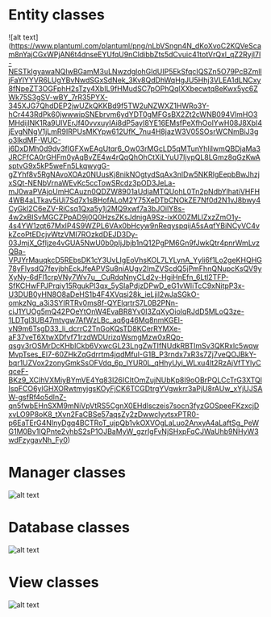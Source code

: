 # Entity classes
![alt text]
(https://www.plantuml.com/plantuml/png/nLbVSngn4N_dKoXvoC2KQVeScam8nYajCGxWPjAN6t4dnseEYUfqU9nCldibbZts5dCvuic41totVrQxl_qZ2Ryjl7I-NESTkIgyawaNQIwBGamM3uLNwzdglohGldUIP5EkSfqcIQSZn5O79PcBZmlljFaYlYYVR6LUgYBvNwdSGxSdNek_3Kv8QdDhWqHgJU5Hhj3VLEA1dLNCxy8fNpeZT3OGFphH2sTzy4XbIL9fHMudSC7pOPhQqlXXbecwtq8eKwx5yc6ZWk75S3gSV-wBY_7rR35PYX-345XJG7QhdDEP2jwUZkQKKBd9f5TW2uNZWXZ1HWRo3Y-hCr443RdPk60jwwwipSNEbrvm6ydYDT0gMFGsBX2Zt2cWNB094VlmHO3MHdijlNK1Ra9UIVErJf40vvxuyIAi8dP5ayI8YE16EMsfPeXfhOolYwH08J8XbI4jEvgNNgV1jLmR9IRPUsMKYpw612UfK_7nu4H8jazW3V05SOsrWCNmBiJ3go3IkdMF-WUC-i6DxDMh0d9dv3fIGFXwEAgUtqr6_Ow03rMGcLD5qMTunYhljIwmQBDjaMa3JRCFfCA0rGHFm0yAqBvZE4w4rQqQhOhCtXiLYuU7IjvpQL8LGmz8qGzKwAsptvG9x5kP5weFn5LkqwygG-gZYhf8v5RgNAvoXOAz0NUusKj8nikNOgtydSqAx3nlDw5NKRlgEepbBwJhzjxSQt-NENbVrnaWEvKc5ccTowSRcdz3pOD3JeLa-mJ0waPVAjoUmHCAuzn0QDZW8901aUdjaMTQUohL0Tn2pNdbYlhatiVHFH4WB4aLTkav5iUi7Sd7x1sBHofALoM2Y75XeDTbCNOkZE7Nf0d2N1vJ8bwy4CyGkl2C6eZV-RiCsq1Qxa5y1j2MQ9xwf7a3bJOilY8s-4w2xBISvMGCZPpAD9j0Q0HzsZKsJdnigA9Sz-ixK00ZMLlZxzZmO1y-4s4YW1zqt67MxIP4S9WZPL6VAx0bHcyw9nReqyspqijA5sAqfYBiNCyVC4vkZcoPtEDcjvWtzVMI7ROzkdDEJD3Dy-03JmjX_GfIjze4vGUA5NwU0b0pIjJbjb1nQ12PgPM6Gn9fJwkQtr4pnrWmLvzQBa-VPJYrMauqkcD5REbsDK1cY3UvLIgEoVhsKOL7LYLynA_Yyli6f1Lo2geKHQHG78yFlysdQ7fevjbhEckJfeAPVSu8niAUgv2ImZVScdQ5jPmFhnQNupcKsQV9yXyNy-6dFl1crpVNy7Wv7u__CuRdqNnyCLd2y-HgiHnEfn_6Ltl2TFP-SfKCHwFPJPrqiy15RgukPl3qx_5ySlaPdjzDPwD_eG1vWIiTcC9xNitpP3x-U3DUB0yHN8O8aDeHS1b4F4XVqsi28k_ieLjil2wJaSGkO-omkzNg_a3i3SYIRTRv0ms8f-QYElqrtrS7L0B2PNn-ciJ1YUOg5mQ42POeYtOnW4EvaBR8Yv0I3ZqXyOiolqRJdD5MLoQ3ze-1LDTgl3UB47mtvgw7AfWzLBc_aq6g46Mq8nmKGEl-vN9m6TsgD33_li_dcrrC2TnGoKQsTD8KCerRYMXe-aF37veT6XtwXDfvf71rzdWDUrizqWsmgMzw0xRQp-qsgv3rOSMrDcKHblCkb6VxwcGL23LngZwTIfNUdkRBTImSv3QKRxlc5wqwMvpTses_El7-60ZHkZqGdrrtm4jqdMfuI-G1B_P3rndx7xR3s7Zj7veQOJBkY-bqr1UZVox2zonyGmkSsOFVdq_6p_lYUR0L_qHhyUyi_WLxu4lt2RzAjVfTYlyCqceF-BKz9_XCIhVXMiyBYmVE4Yq83l26ICItOmZujNUbKp8I9oOBrPQLCcTrG3XTQlIspFCO6ylGHXORwtmyjgsKOyFjCK6TCGDtrgYVgwkrr3aPjU8rAUw_xYjUJSAW-gsfRf4o5dInZ-qn5fwbEHnSXM9mNiVpVtRS5CgnX0EHdlsczeis7socn3fyzGOSpeeFKzxcjDxvLO9P8oK8_tXvn2FaCBSe57aqsZy2zDwwclyvtsxPTR0-p6EaTErG4NInyDgq4BCTRoT_ujpQb1vkOXVOgLaLuo2AnxyA4aLaftSg_PeWG1M0Bv1IQPnte2vhbS2sP1OJBaMyW_gzrIgFvNjSHxpFqCJWaUhb9NHyW3wdFzygavNh_Fy0)


# Manager classes
![alt text](https://www.plantuml.com/plantuml/png/vLbTR-eu4xxdL_Yg0XJflDVqdEhqRQjTj9Ig1whLNaKcDgr5OcTjXovRzR_ln768uvW6ojwiJY-guCp7CpFFp2JmNMaiTP6bWoJ5Ig7h9145rzU4t6EEdwb4RuCupejLof8u7Y04yfebQ2L4YWZDXM8wblJFWYezLEnl6cl4EDCCQo5ZHY9a3t5bk3mQe0__h49E9HCaPZpE1DSleqlFkS8fbhkZVAymt_GxxW8z0EKuEnOVpafhW1wKldn1DglmgPlguVH9KOd61VoFdDkJoNANKuG9YJLSLBQKXlCjJI3KhuzBl4hfxumyKptLD4FZAmINCODhDHoXH72baTXIAHcXaCWgWncMcttUG1G29FIlgBe9mcozGz_G6gUAZbhQLgTqeMWA62YfxHWJNOybXoJROasHIeLMXafRmGWgSWAdyHPBG1hKCBA7ic7m_AWuOEzOHfYxTTgtE8KpBstckk0CnEDSow-DZwkhqhwwx56mVa7Q-bIrlupg5q6KJrdAIGo6XuqdT669tICLrK4Q1Piym_QXCU3ciWPJtdaVj1kxxke3RUr7-7_e7AjPKSfsnxxSn8TlGGmTJNG1Mdu7D3KDi1-4psNuwHn5oCKyTZNzi5qBPvFR4bGo2B6Nesv1hf25rH2ru48IAW5nXlEl5TeeM5NGBiVYOSQw0TJXjn9aYlgXVCbYvL6bMycwZXth4NfSQCduiq5gqzsbz0ByqoEsrLfI2aZQ2yDq6psqgLp53j5NgKWs_vuvJFOq-y2edwEJpOGMOsWxKLvaw5uGYjxGxE6NwHnypnvkVaFlHjZDVN1z6TKC_WMsPLbtPMQrwLypgT6tvdWoMVonMDxT_nSttQcpm1i5-xHTEelhZA5mylQoBCfp2H3ZL3mp7cfxQC81NYajSQ9HrOxJNva2FxjmAxgtNRPKf8mSJjXdd1wD4QhM89EwmEdHPHv1dVzN9LteQhR7eVrRjyv-wqeJT2VcKB2sUvoGtj3DR7etNqQe8dQ4vWzpsqdJunA2BW_AZjnCdDuk9YEEWMCvRnEfs3F7gKzqq1brq-nC2F3eX9Y9OEyug08z102SRJ05J3XDCygrLmttLhEDB2sOYaLEEMs6Og7QGtBDE2ZlObLa_Ynxl3LWDPPwBquAYJKJV7zWtXb0FyUx4e5lmqh1NKWIq0RI5eRiup9k3QgMfzZqgM5hdPgPmFm3efhxDKz_tDrEWQVJ-M9vFPlT0sajJzqMIK5XtoBks3Ucq4LQNJZjR1SC5zmQ6Y0Nrh0MhqoNEX5o3OTsXZLxREkVEzdFsqJdxGN8dStRHwyMTKLk92LCet4I8NT-XLGI8rfhN2HXgR8eGrlQVItNZAO6Xr-xlfUoliLKseEjPA1zUetrlX3DojLsn6EZMO5XiYzs2gfTdLHYZA-5cqA7PQNAi7wWlJ3Y4Tf_pW7Igv0aihZgnu30QvCBtCNpKtM3PLyFDve20JrCodlfDBNIPKO_nJsdLyEj12Y63R13Nm0KgbrTbnXIfBIZbRpGPDCrFpwAPCwoM4hC5Kuq4y7ky5uDRXxcjqytInWqTuzFTulGidXb-eL8_7hQgr8jL6ITI7M9S4tbyGRxltIiDIHDA0FMTJ5u82ZNJE_Yyx6S1ycT37xf3h-JeM_cUZAnvVivlb9qPaZFVkffUoVFqFgw-VJ9PNLuatU_4h4MHfUdgRLE56qC8UaGQKE3Q9m8XqxiWT6LWGbNlDqE7eor55blBxGqj70xeDTxdO_pKPo5fZyNjaXMW03aFaIzZkkfs-SrE5AUE14-4meusu-xpiyj4MeHm-LdGFtWhpRE0wkG37OKJiFXMND-SbrB7kLvD3Yvmf8cNc3zg9hCzq22vFT32djtMbPkMazz1tjrh9lSZcNxKR0rleCDTBobzy5tO5gHfVy0)


# Database classes
![alt text](https://www.plantuml.com/plantuml/png/hLRRRjms47tNLmnGm90T1-dpEWcIjTF2HOh2oVPPeCJ9cWX5oYIrxRRelvUNqOLOMGWsCU25D7FcdCFXHNnd7JEkRsNHI6Ojt377jimY_5iKB-2W1OU-uymXBozlYWBWfuVFJpAWwe3YzSqGU-ZH7E6ArzLJUAAuCqBjmGSLQp4Hr5fBmB-nAIbzcM6VxBDnw_XcOoaNkGx2csSI8gT1wxJ1OGZUy0b4TwYMysciZTHsbQ3HIc7ZTdeLP90vtB5QeYqluGtyV5FyLr27x_clgD0mRpKqsHU_02l-mSe19V2U9zQN86mbU5NtzbWIHl2KebSfMk7G-D1B63hbWd043P56oxvLAVI9AQxRoSD-U9fv_DEYkTjwUm0FrH_RtpxSxeggwlfQYgQgWkTNh-2ZtWjLG1goDoh3U_8wwCPGz1kdhbV2husgS-RrvwDrs0QTjzw1IyNdrcMz8KECSqfE9N3H-zyHGoix0_Xa6brujVxnNd5n43pCxLKG30pFwANSh83aYF5MjnrJ0ksyf8d1O_b1EU6ES47lWJUjI8EjFk28ovMfAXfRG93mbgclTg6N8PwwMFkdh9301soSJa2ucg2sdC-DDXmDygfbtUl4SRqibGWUcNqabimXiARHlN9PUoXM1i3xz0nNIJmgHKO2ULB9L8FvG1Qj4DNRUNbUDkvsnuIocVw5BpXfqPgAbw65CsZPGIm61JzPafdUsAPFwEcjixGsOeTCYfMKY-XrQuGaMrHlotFhABpPx8uT_X0ISFxdke0p_b8J3mB_GlxjNWh8tT3aM5GSpJKic3jBXpQGrCtNIUjx33l3bFs2Pf4Dti0N9YsUhArnfKn7qouGiSO9hRBjvwPuESDCYoopDqEaeSxALqwNDPeJdjcXSMkG2vUVfZ5KfWovd7qDc2e_QlQSVPyYtn7vxOQJ77bD5cnvqdPI7jo_vpopxlzBsl4-5O5PVPPSz3y1aXFFk3A8bUgnt0xrmmdxutZEsjxKhQup-e3Jz-qEwtuFBRf7pSUpiJF22p4fAni_x_7yfMcP0LhDCKV4QytlFZpo_oAaJ9UgaTsXfRi7CGx1IIPSc8nss3ZaLLN0ujNGZyCOmJ7SlTwXudqh_mS0)


# View classes
![alt text](https://www.plantuml.com/plantuml/png/TP1FoeDG3CJtdi8BU8DleRZvDaB_55m7azg0va4IAK8Fty8hb9QyvUGt4v9fpK5zMvUgcwQqYTl8E9FNVu-cgOzPL1rY3ufP_H9sJXAXpM_1k5-On0SGc6bamNJFU02MhD-M4bH2zc3nFvidtGDo8EM40JZHpEOAXG_EkpcjXJik2c9NqY3tSUKQlt8j2RxwVW80)